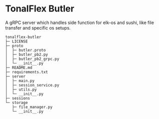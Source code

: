 # TonalFlex Butler
A gRPC server which handles side function for elk-os and sushi, like file transfer and specific os setups. 

```
tonalflex-butler
├─ LICENSE
├─ proto
│  ├─ butler.proto
│  ├─ butler_pb2.py
│  ├─ butler_pb2_grpc.py
│  └─ __init__.py
├─ README.md
├─ requirements.txt
├─ server
│  ├─ main.py
│  ├─ session_service.py
│  ├─ utils.py
│  └─ __init__.py
├─ sessions
└─ storage
   ├─ file_manager.py
   └─ __init__.py

```